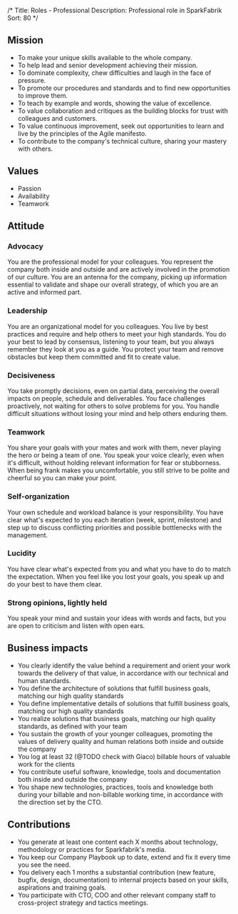 /*
Title: Roles - Professional
Description: Professional role in SparkFabrik
Sort: 80
*/

## Mission

* To make your unique skills available to the whole company.
* To help lead and senior development achieving their mission.
* To dominate complexity, chew difficulties and laugh in the face of pressure.
* To promote our procedures and standards and to find new opportunities to improve them.
* To teach by example and words, showing the value of excellence.
* To value collaboration and critiques as the building blocks for trust with colleagues and customers.
* To value continuous improvement, seek out opportunities to learn and live by the principles of the Agile manifesto.
* To contribute to the company's technical culture, sharing your mastery with others.

## Values

* Passion
* Availability
* Teamwork

## Attitude

### Advocacy

You are the professional model for your colleagues. You represent the company both inside and outside and are actively involved in the promotion of our culture. You are an antenna for the company, picking up information essential to validate and shape our overall strategy, of which you are an active and informed part.

### Leadership

You are an organizational model for you colleagues. You live by best practices and require and help others to meet your high standards. You do your best to lead by consensus, listening to your team, but you always remember they look at you as a guide. You protect your team and remove obstacles but keep them committed and fit to create value.

### Decisiveness

You take promptly decisions, even on partial data, perceiving the overall impacts on people, schedule and deliverables. You face challenges proactively, not waiting for others to solve problems for you. You handle difficult situations without losing your mind and help others enduring them.

### Teamwork

You share your goals with your mates and work with them, never playing the hero or being a team of one. You speak your voice clearly, even when it's difficult, without holding relevant information for fear or stubborness. When being frank makes you uncomfortable, you still strive to be polite and cheerful so you can make your point.

### Self-organization

Your own schedule and workload balance is your responsibility. You have clear what's expected to you each iteration (week, sprint, milestone) and step up to discuss conflicting priorities and possible bottlenecks with the management.

### Lucidity

You have clear what's expected from you and what you have to do to match the expectation. When you feel like you lost your goals, you speak up and do your best to have them clear.

### Strong opinions, lightly held

You speak your mind and sustain your ideas with words and facts, but you are open to criticism and listen with open ears.

## Business impacts

* You clearly identify the value behind a requirement and orient your work towards the delivery of that value, in accordance with our technical and human standards.
* You define the architecture of solutions that fulfill business goals, matching our high quality standards
* You define implementative details of solutions that fulfill business goals, matching our high quality standards
* You realize solutions that business goals, matching our high quality standards, as defined with your team
* You sustain the growth of your younger colleagues, promoting the values of delivery quality and human relations both inside and outside the company
* You log at least 32 (@TODO check with Giaco) billable hours of valuable work for the clients
* You contribute useful software, knowledge, tools and documentation both inside and outside the company
* You shape new technologies, practices, tools and knowledge both during your billable and non-billable working time, in accordance with the direction set by the CTO.

## Contributions

* You generate at least one content each X months about technology, methodology or practices for Sparkfabrik's media.
* You keep our Company Playbook up to date, extend and fix it every time you see the need.
* You delivery each 1 months a substantial contribution (new feature, bugfix, design, documentation) to internal projects based on your skills, aspirations and training goals.
* You participate with CTO, COO and other relevant company staff to cross-project strategy and tactics meetings.
